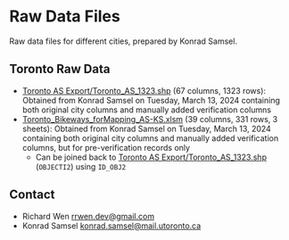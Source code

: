 # Raw Data Files

Raw data files for different cities, prepared by Konrad Samsel.

## Toronto Raw Data

* [Toronto AS Export/Toronto_AS_1323.shp](Toronto%20AS%20Export) (67 columns, 1323 rows): Obtained from Konrad Samsel on Tuesday, March 13, 2024 containing both original city columns and manually added verification columns
* [Toronto_Bikeways_forMapping_AS-KS.xlsm](Toronto_Bikeways_forMapping_AS-KS.xlsm) (39 columns, 331 rows, 3 sheets):  Obtained from Konrad Samsel on Tuesday, March 13, 2024 containing both original city columns and manually added verification columns, but for pre-verification records only
    * Can be joined back to [Toronto AS Export/Toronto_AS_1323.shp](Toronto%20AS%20Export) (`OBJECTI2`) using `ID_OBJ2`

## Contact

* Richard Wen <rrwen.dev@gmail.com>
* Konrad Samsel <konrad.samsel@mail.utoronto.ca>
